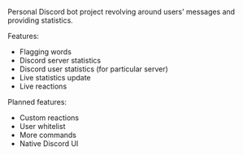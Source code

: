 Personal Discord bot project revolving around users' messages and providing statistics.

Features:
- Flagging words
- Discord server statistics
- Discord user statistics (for particular server)
- Live statistics update
- Live reactions

Planned features:
- Custom reactions
- User whitelist
- More commands
- Native Discord UI
